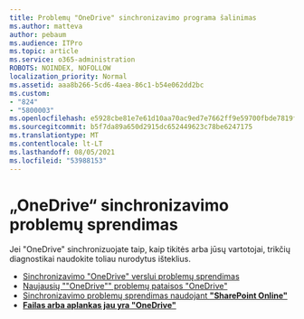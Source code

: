 ```yaml
---
title: Problemų "OneDrive" sinchronizavimo programa šalinimas
ms.author: matteva
author: pebaum
ms.audience: ITPro
ms.topic: article
ms.service: o365-administration
ROBOTS: NOINDEX, NOFOLLOW
localization_priority: Normal
ms.assetid: aaa8b266-5cd6-4aea-86c1-b54e062dd2bc
ms.custom:
- "824"
- "5800003"
ms.openlocfilehash: e5928cbe81e7e61d10aa70ac9ed7e7662ff9e59700fbde7819f707a1f4b5325d
ms.sourcegitcommit: b5f7da89a650d2915dc652449623c78be6247175
ms.translationtype: MT
ms.contentlocale: lt-LT
ms.lasthandoff: 08/05/2021
ms.locfileid: "53988153"
---
```

# <a name="fix-onedrive-sync-problems"></a>„OneDrive“ sinchronizavimo problemų sprendimas

Jei "OneDrive" sinchronizuojate taip, kaip tikitės arba jūsų vartotojai, trikčių diagnostikai naudokite toliau nurodytus išteklius.

- [Sinchronizavimo "OneDrive" verslui problemų sprendimas](https://support.microsoft.com/office/207e983e-146d-404c-a994-672ef29e1f90)
- [Naujausių ""OneDrive"" problemų  pataisos "OneDrive"](https://support.office.com/article/36110213-f3f6-490d-8cb7-3833539def0b)
- [Sinchronizavimo problemų sprendimas naudojant **"SharePoint Online"**](https://support.office.com/article/207e983e-146d-404c-a994-672ef29e1f90)
- [**Failas arba aplankas jau yra "OneDrive"**](https://support.microsoft.com/office/7b8044ad-438d-41db-bbbf-4f66b8890408)
